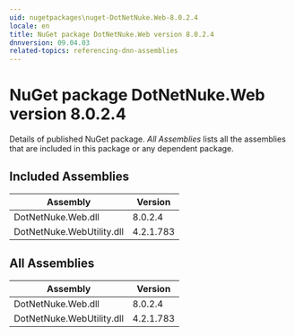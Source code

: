 ```yaml
---
uid: nugetpackages\nuget-DotNetNuke.Web-8.0.2.4
locale: en
title: NuGet package DotNetNuke.Web version 8.0.2.4
dnnversion: 09.04.03
related-topics: referencing-dnn-assemblies
---
```


# NuGet package DotNetNuke.Web version 8.0.2.4
Details of published NuGet package.
*All Assemblies* lists all the assemblies that are included in this package or any dependent package.

## Included Assemblies

|Assembly|Version|
|---|---|
|DotNetNuke.Web.dll|8.0.2.4|
|DotNetNuke.WebUtility.dll|4.2.1.783|

## All Assemblies

|Assembly|Version|
|---|---|
|DotNetNuke.Web.dll|8.0.2.4|
|DotNetNuke.WebUtility.dll|4.2.1.783|

